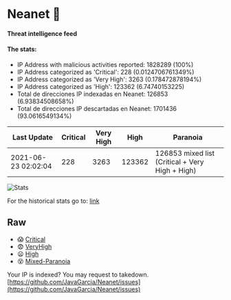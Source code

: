 # Neanet :hocho:
#### Threat intelligence feed
#### The stats:

- IP Address with malicious activities reported: 1828289 (100%)
- IP Address categorized as 'Critical':  228 (0.0124706761349%)
- IP Address categorized as 'Very High':  3263 (0.178472878194%)
- IP Address categorized as 'High':  123362 (6.74740153225)
- Total de direcciones IP indexadas en Neanet:  126853 (6.93834508658%)
- Total de direcciones IP descartadas en Neanet:  1701436 (93.0616549134%)

| Last Update | Critical | Very High | High | Paranoia |
| --- | --- | --- | --- | --- |
| 2021-06-23 02:02:04 | 228 | 3263 | 123362 | 126853 mixed list (Critical + Very High + High)|

![Stats](https://docs.google.com/spreadsheets/d/e/2PACX-1vSnaNMIXVabIpDJjufMlzH7poXnshF3mgd8Is1g9ytUEzVsP5my4Trn8f-xkoLLQ38xpL3HtmUexLo6/pubchart?oid=501124687&format=image)

For the historical stats go to: [link](/stats.csv)
## Raw
- :scream: [Critical](https://raw.githubusercontent.com/JavaGarcia/Neanet/master/blacklists/neanet_critical.txt)
- :fearful: [VeryHigh](https://raw.githubusercontent.com/JavaGarcia/Neanet/master/blacklists/neanet_veryHigh.txtt)
- :frowning: [High](https://raw.githubusercontent.com/JavaGarcia/Neanet/master/blacklists/neanet_high.txt)
- :dizzy_face: [Mixed-Paranoia](https://raw.githubusercontent.com/JavaGarcia/Neanet/master/blacklists/neanet_all.txt)


Your IP is indexed? You may request to takedown. [https://github.com/JavaGarcia/Neanet/issues](https://github.com/JavaGarcia/Neanet/issues)



























































































































































































































































































































































































































































































































































































































































































































































































































































































































































































































































































































































































































































































































































































































































































































































































































































































































































































































































































































































































































































































































































































































































































































































































































































































































































































































































































































































































































































































































































































































































































































































































































































































































































































































































































































































































































































































































































































































































































































































































































































































































































































































































































































































































































































































































































































































































































































































































































































































































































































































































































































































































































































































































































































































































































































































































































































































































































































































































































































































































































































































































































































































































































































































































































































































































































































































































































































































































































































































































































































































































































































































































































































































































































